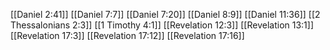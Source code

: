 [[Daniel 2:41]]
[[Daniel 7:7]]
[[Daniel 7:20]]
[[Daniel 8:9]]
[[Daniel 11:36]]
[[2 Thessalonians 2:3]]
[[1 Timothy 4:1]]
[[Revelation 12:3]]
[[Revelation 13:1]]
[[Revelation 17:3]]
[[Revelation 17:12]]
[[Revelation 17:16]]
